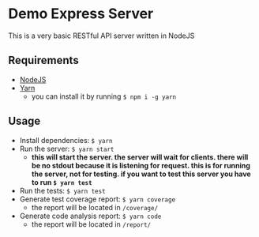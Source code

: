 # Demo Express Server

This is a very basic RESTful API server written in NodeJS

## Requirements

- [NodeJS](nodejs.org)
- [Yarn](https://yarnpkg.com/lang/zh-hans/)
  - you can install it by running `$ npm i -g yarn`

## Usage

- Install dependencies: `$ yarn`
- Run the server: `$ yarn start`
  - **this will start the server. the server will wait for clients. there will be no stdout because it is listening for request. this is for running the server, not for testing. if you want to test this server you have to run `$ yarn test`**
- Run the tests: `$ yarn test`
- Generate test coverage report: `$ yarn coverage`
  - the report will be located in `/coverage/`
- Generate code analysis report: `$ yarn code`
  - the report will be located in `/report/`
